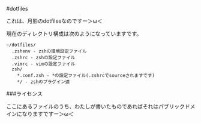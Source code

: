 #dotfiles

これは、月影のdotfilesなのですー＞ω＜

現在のディレクトリ構成は次のようになっていますです。

```
~/dotfiles/
  .zshenv - zshの環境設定ファイル
  .zshrc - zshの設定ファイル
  .vimrc - vimの設定ファイル
  zsh/
    *.conf.zsh - *の設定ファイル(.zshrcでsourceされますです)
    */ - zshのプラグイン達
```

###ライセンス

ここにあるファイルのうち、わたしが書いたものであればそれはパブリックドメインになりますですー＞ω＜
